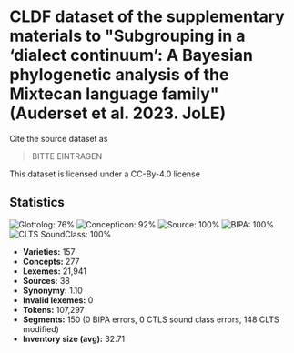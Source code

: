 # CLDF dataset of the supplementary materials to "Subgrouping in a ‘dialect continuum’: A Bayesian phylogenetic analysis of the Mixtecan language family" (Auderset et al. 2023. JoLE)

Cite the source dataset as

> BITTE EINTRAGEN

This dataset is licensed under a CC-By-4.0 license


## Statistics


![Glottolog: 76%](https://img.shields.io/badge/Glottolog-76%25-yellow.svg "Glottolog: 76%")
![Concepticon: 92%](https://img.shields.io/badge/Concepticon-92%25-green.svg "Concepticon: 92%")
![Source: 100%](https://img.shields.io/badge/Source-100%25-brightgreen.svg "Source: 100%")
![BIPA: 100%](https://img.shields.io/badge/BIPA-100%25-brightgreen.svg "BIPA: 100%")
![CLTS SoundClass: 100%](https://img.shields.io/badge/CLTS%20SoundClass-100%25-brightgreen.svg "CLTS SoundClass: 100%")

- **Varieties:** 157
- **Concepts:** 277
- **Lexemes:** 21,941
- **Sources:** 38
- **Synonymy:** 1.10
- **Invalid lexemes:** 0
- **Tokens:** 107,297
- **Segments:** 150 (0 BIPA errors, 0 CTLS sound class errors, 148 CLTS modified)
- **Inventory size (avg):** 32.71
